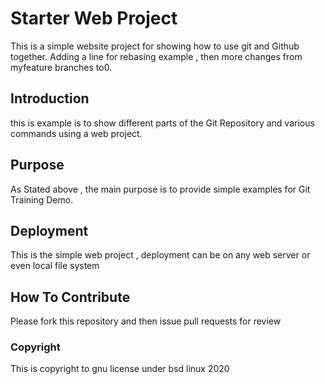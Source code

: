 # Starter Web Project
This is a simple website project for showing how to use git and Github together. 
Adding a line for rebasing example , then more changes from myfeature branches to0.
## Introduction

this is example is to show different parts of the Git Repository and various commands using a web project.

## Purpose
As Stated above , the main purpose is to provide simple examples for Git Training Demo.

## Deployment
This is the simple web project , deployment can be on any web server or even local file system

## How To Contribute

Please fork this repository and then issue pull requests for review

### Copyright

This is copyright to gnu license under bsd linux 2020